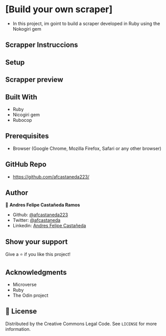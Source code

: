 # [Build your own scraper]

- In this project, im goint to build a scraper developed in Ruby using the Nokogiri gem


## Scrapper Instruccions

 
## Setup



## Scrapper preview




## Built With

- Ruby
- Nicogiri gem
- Rubocop


## Prerequisites

- Browser (Google Chrome, Mozilla Firefox, Safari or any other browser)

## GitHub Repo

-  https://github.com/afcastaneda223/


## Author

👤 **Andres Felipe Castañeda Ramos**

- Github: [@afcastaneda223](https://github.com/afcastaneda223)
- Twitter: [@afcastaneda](https://twitter.com/afcastaneda)
- Linkedin: [Andres Felipe Castañeda](www.linkedin.com/in/andres-castaneda223)


## Show your support

Give a ⭐️ if you like this project!

## Acknowledgments

- Microverse
- Ruby
- The Odin project

## 📝 License

Distributed by the Creative Commons Legal Code. See `LICENSE` for more information.
